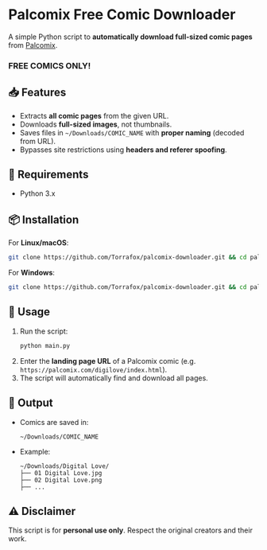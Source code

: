 # Palcomix Free Comic Downloader

A simple Python script to **automatically download full-sized comic pages** from [Palcomix](https://www.palcomix.com/freecomics.html).

### FREE COMICS ONLY!

## 📥 Features
- Extracts **all comic pages** from the given URL.
- Downloads **full-sized images**, not thumbnails.
- Saves files in `~/Downloads/COMIC_NAME` with **proper naming** (decoded from URL).
- Bypasses site restrictions using **headers and referer spoofing**.

## 🔧 Requirements
- Python 3.x

## 📦 Installation

For **Linux/macOS**:
```bash
git clone https://github.com/Torrafox/palcomix-downloader.git && cd palcomix-downloader && python -m venv venv && source venv/bin/activate && pip install -r requirements.txt
```

For **Windows**:
```bash
git clone https://github.com/Torrafox/palcomix-downloader.git && cd palcomix-downloader && python -m venv venv && venv\Scripts\activate && pip install -r requirements.txt
```

## 🚀 Usage
1. Run the script:
   ```bash
   python main.py
   ```
2. Enter the **landing page URL** of a Palcomix comic (e.g. `https://palcomix.com/digilove/index.html`).
3. The script will automatically find and download all pages.

## 📂 Output
- Comics are saved in:
  ```
  ~/Downloads/COMIC_NAME
  ```
- Example:
  ```
  ~/Downloads/Digital Love/
  ├── 01 Digital Love.jpg
  ├── 02 Digital Love.png
  ├── ...
  ```

## ⚠ Disclaimer
This script is for **personal use only**. Respect the original creators and their work.
